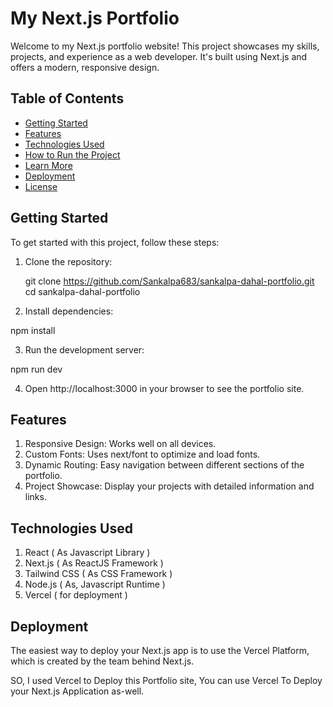 # My Next.js Portfolio

Welcome to my Next.js portfolio website! This project showcases my skills, projects, and experience as a web developer. It's built using Next.js and offers a modern, responsive design.

## Table of Contents

- [Getting Started](#getting-started)
- [Features](#features)
- [Technologies Used](#technologies-used)
- [How to Run the Project](#how-to-run-the-project)
- [Learn More](#learn-more)
- [Deployment](#deployment)
- [License](#license)

## Getting Started

To get started with this project, follow these steps:

1. Clone the repository:

   git clone https://github.com/Sankalpa683/sankalpa-dahal-portfolio.git
   cd sankalpa-dahal-portfolio

2. Install dependencies:

npm install

3. Run the development server:

npm run dev


4. Open http://localhost:3000 in your browser to see the portfolio site.

## Features

1. Responsive Design: Works well on all devices.
2. Custom Fonts: Uses next/font to optimize and load fonts.
3. Dynamic Routing: Easy navigation between different sections of the portfolio.
4. Project Showcase: Display your projects with detailed information and links.

## Technologies Used

1. React ( As Javascript Library )
2. Next.js ( As ReactJS Framework )
3. Tailwind CSS ( As CSS Framework )
4. Node.js ( As, Javascript Runtime )
5. Vercel ( for deployment )

## Deployment

The easiest way to deploy your Next.js app is to use the Vercel Platform, which is created by the team behind Next.js.

SO, I used Vercel to Deploy this Portfolio site, You can use Vercel To Deploy your Next.js Application as-well.